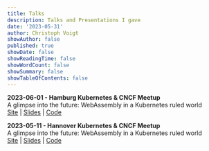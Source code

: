 ```yaml
---
title: Talks
description: Talks and Presentations I gave
date: '2023-05-31'
author: Christoph Voigt
showAuthor: false
published: true
showDate: false
showReadingTime: false
showWordCount: false
showSummary: false
showTableOfContents: false
---
```


**2023-06-01 - Hamburg Kubernetes & CNCF Meetup**  
A glimpse into the future: WebAssembly in a Kubernetes ruled world  
[Site](https://community.cncf.io/events/details/cncf-hamburg-presents-new-shores-in-cloud-native-wasm-and-green-software/) | [Slides](https://docs.google.com/presentation/d/187xHQr9Kx7lrwqmbL42vfFGu6F8OIm1NXYbHiAh3108/edit?usp=sharing) | [Code](https://github.com/voigt/presentations/tree/main/2023-06-01_-_cncf_meetup_hamburg)

**2023-05-11 - Hannover Kubernetes & CNCF Meetup**  
A glimpse into the future: WebAssembly in a Kubernetes ruled world  
[Site](https://community.cncf.io/events/details/cncf-hannover-presents-hannover-kubernetescloud-native-meetup-2023-05/) | [Slides](https://docs.google.com/presentation/d/13ALl_r8h3x9uSkqxLn7goxv1JCgFFgkTJDdvJmSZYQU/edit?usp=sharing) | [Code](https://github.com/voigt/presentations/tree/main/2023-05-11_-_cncf_meetup_hannover)

<!--
**2022-11-xx- Microservices with Spin**  
abc  
Slides | Code

**2022-04-xx - [Think container orchestration different – WASM is coming](https://devopscon.io/kubernetes-ecosystem/think-container-orchestration-different-wasm-is-coming/)**
-->


<!--
A new elephant is in the cloud native and Kubernetes room and its name is WASM (WebAssembly). The rumors are spread; if WASM was invented two years earlier, Docker would never have been born. But what does all this hype mean? Is WASM the new Docker? Why should I use it, and why I shouldn't? In this talk, Max and Chris will walk you through the current state of WASM in the cloud native ecosystem, which new possibilities it brings, and where it's just starting to crawl. You will get to know how you can use it in existing implementations like Kubernetes and which scenarios it unleashes its power by bringing new concepts.
-->